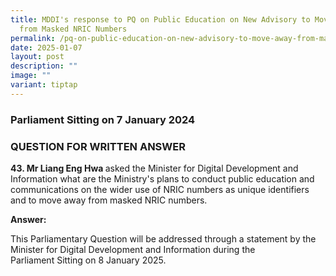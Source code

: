 ```yaml
---
title: MDDI's response to PQ on Public Education on New Advisory to Move Away
  from Masked NRIC Numbers
permalink: /pq-on-public-education-on-new-advisory-to-move-away-from-masked-nric-numbers/
date: 2025-01-07
layout: post
description: ""
image: ""
variant: tiptap
---
```

<h3>Parliament Sitting on 7 January 2024</h3>
<h3>QUESTION FOR WRITTEN ANSWER</h3>
<p><strong>43. Mr Liang Eng Hwa </strong>asked the Minister for Digital Development
and Information&nbsp;what are the Ministry's plans to conduct public education
and communications on the&nbsp;wider use of NRIC numbers as unique identifiers
and to move away from masked NRIC&nbsp;numbers.</p>
<p><strong>Answer:</strong>
</p>
<p>This Parliamentary Question will be addressed through a&nbsp;statement
by the Minister for Digital Development and Information during the Parliament&nbsp;Sitting
on 8 January 2025.</p>